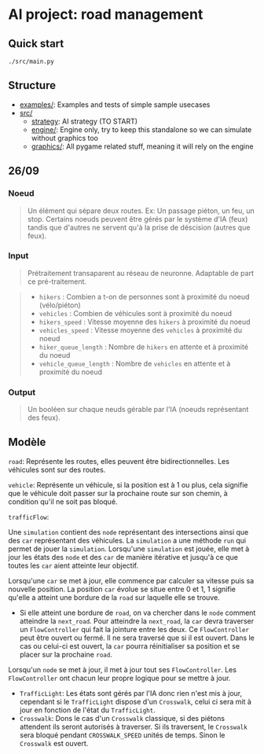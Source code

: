 # AI project: road management

## Quick start

`./src/main.py`

## Structure

- [examples/](./examples/): Examples and tests of simple sample usecases
- [src/](./src/)
  - [strategy](./src/strategy.py): AI strategy (TO START)
  - [engine/](./src/engine/): Engine only, try to keep this standalone so we can simulate without graphics too
  - [graphics/](./src/graphics/): All pygame related stuff, meaning it will rely on the engine

## 26/09

### Noeud
> Un élément qui sépare deux routes. Ex: Un passage piéton, un feu, un stop. Certains noeuds peuvent être gérés par le système d'IA (feux) tandis que d'autres ne servent qu'à la prise de déscision (autres que feux).

### Input
> Prétraitement transaparent au réseau de neuronne. Adaptable de part ce pré-traitement.

> - `hikers` : Combien a t-on de personnes sont à proximité du noeud (vélo/piéton) 
> - `vehicles` : Combien de véhicules sont à proximité du noeud
> - `hikers_speed` : Vitesse moyenne des `hikers` à proximité du noeud
> - `vehicles_speed` : Vitesse moyenne des `vehicles` à proximité du noeud
> - `hiker_queue_length` : Nombre de `hikers` en attente et à proximité du noeud
> - `vehicle_queue_length` : Nombre de `vehicles` en attente et à proximité du noeud

### Output
> Un booléen sur chaque neuds gérable par l'IA (noeuds représentant des feux).

## Modèle

`road`: Représente les routes, elles peuvent être bidirectionnelles. Les véhicules sont sur des routes.

`vehicle`: Représente un véhicule, si la position est à 1 ou plus, cela signifie que le véhicule doit passer sur la prochaine route sur son chemin, à condition qu'il ne soit pas bloqué.

`trafficFlow`: 

Une `simulation` contient des `node` représentant des intersections ainsi que des `car` représentant des véhicules.
La `simulation` a une méthode `run` qui permet de jouer la `simulation`. Lorsqu'une `simulation` est jouée, elle met à jour les états des `node` et des `car` de manière itérative et jusqu'à ce que toutes les `car` aient atteinte leur objectif.

Lorsqu'une `car` se met à jour, elle commence par calculer sa vitesse puis sa nouvelle position.
La position `car` évolue se situe entre 0 et 1, 1 signifie qu'elle a atteint une bordure de la `road` sur laquelle elle se trouve.
- Si elle atteint une bordure de `road`, on va chercher dans le `node` comment atteindre la `next_road`. Pour atteindre la `next_road`, la `car` devra traverser un `FlowController` qui fait la jointure entre les deux. Ce `FlowController` peut être ouvert ou fermé. Il ne sera traversé que si il est ouvert. Dans le cas ou celui-ci est ouvert, la `car` pourra réinitialiser sa position et se placer sur la prochaine `road`.

Lorsqu'un `node` se met à jour, il met à jour tout ses `FlowController`. Les `FlowController` ont chacun leur propre logique pour se mettre à jour.
- `TrafficLight`: Les états sont gérés par l'IA donc rien n'est mis à jour, cependant si le `TrafficLight` dispose d'un `Crosswalk`, celui ci sera mit à jour en fonction de l'état du `TrafficLight`.
- `Crosswalk`: Dons le cas d'un `Crosswalk` classique, si des piétons attendent ils seront autorisés à traverser. Si ils traversent, le `Crosswalk` sera bloqué pendant `CROSSWALK_SPEED` unités de temps. Sinon le `Crosswalk` est ouvert.
